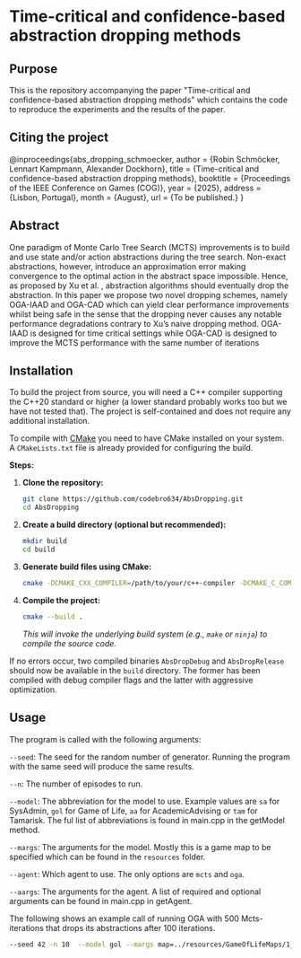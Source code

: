# Time-critical and confidence-based abstraction dropping methods

## Purpose

This is the repository accompanying the paper "Time-critical and confidence-based abstraction
dropping methods" which contains the code to reproduce the experiments and the results of the paper.

## Citing the project

@inproceedings{abs_dropping_schmoecker,
  author    = {Robin Schmöcker, Lennart Kampmann, Alexander Dockhorn},
  title     = {Time-critical and confidence-based abstraction dropping methods},
  booktitle = {Proceedings of the IEEE Conference on Games (COG)},
  year      = {2025},
  address   = {Lisbon, Portugal},
  month     = {August},
  url       = {To be published.}
}

## Abstract

One paradigm of Monte Carlo Tree Search (MCTS)
improvements is to build and use state and/or action
abstractions during the tree search. Non-exact abstractions,
however, introduce an approximation error making convergence
to the optimal action in the abstract space impossible. Hence,
as proposed by Xu et al. , abstraction algorithms should
eventually drop the abstraction. In this paper we propose two novel
dropping schemes, namely OGA-IAAD and OGA-CAD which can
yield clear performance improvements whilst being safe in the
sense that the dropping never causes any notable performance
degradations contrary to Xu’s naive dropping method. OGA-
IAAD is designed for time critical settings while OGA-CAD
is designed to improve the MCTS performance with the same
number of iterations

## Installation

To build the project from source, you will need a C++ compiler supporting the C++20 standard or higher (a lower standard probably works too but we have not tested that). The project
is self-contained and does not require any additional installation.

To compile with [CMake](https://cmake.org/) you need to have CMake installed on your system. A `CMakeLists.txt` file is already provided for configuring the build.

**Steps:**

1. **Clone the repository:**
    ```bash
    git clone https://github.com/codebro634/AbsDropping.git
    cd AbsDropping
    ```

2. **Create a build directory (optional but recommended):**
    ```bash
    mkdir build
    cd build
    ```

3. **Generate build files using CMake:**
    ```bash
    cmake -DCMAKE_CXX_COMPILER=/path/to/your/c++-compiler -DCMAKE_C_COMPILER=/path/to/your/c-compiler ..
    ```

4. **Compile the project:**
    ```bash
    cmake --build .
    ```
   *This will invoke the underlying build system (e.g., `make` or `ninja`) to compile the source code.*

If no errors occur, two compiled binaries `AbsDropDebug` and `AbsDropRelease` should now be available in the `build` directory. The former has been compiled with debug
compiler flags and the latter with aggressive optimization.

## Usage

The program is called with the following arguments:

`--seed`: The seed for the random number of generator. Running the program with the same seed will produce the same results.

`--n`: The number of episodes to run.

`--model`: The abbreviation for the model to use. Example values are
`sa` for SysAdmin, `gol` for Game of Life, `aa` for AcademicAdvising or  `tam` for Tamarisk. The ful list of abbreviations is found in main.cpp in the getModel method.

`--margs`: The arguments for the model. Mostly this is a game map to be specified which can be found in the
`resources` folder.

`--agent`:  Which agent to use. The only options are `mcts` and `oga`.

`--aargs`: The arguments for the agent. A list of required and optional arguments can be found in main.cpp in getAgent.

The following shows an example call of running OGA with 500 Mcts-iterations that drops its abstractions after 100 iterations.

```bash
--seed 42 -n 10  --model gol --margs map=../resources/GameOfLifeMaps/1_Anand.txt  --agent oga --aargs iterations=500 --aargs drop_check_point=0.2
```

